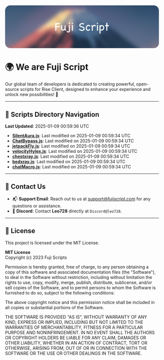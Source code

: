 ![Banner](.github/b.webp)

# 🌍 **We are Fuji Script**

Our global team of developers is dedicated to creating powerful, open-source scripts for Rise Client, designed to enhance your experience and unlock new possibilities! 🌟

---
<!-- SCRIPTS_NAVIGATION_START -->
## 📂 **Scripts Directory Navigation**

**Last Updated**: 2025-01-09 00:59:36 UTC

- **[SilentAura.js](scripts/SilentAura.js)**: Last modified on 2025-01-09 00:59:34 UTC
- **[ChatBypass.js](scripts/ChatBypass.js)**: Last modified on 2025-01-09 00:59:34 UTC
- **[jetpackFly.js](scripts/jetpackFly.js)**: Last modified on 2025-01-09 00:59:34 UTC
- **[velocityHylex.js](scripts/velocityHylex.js)**: Last modified on 2025-01-09 00:59:34 UTC
- **[chestxray.js](scripts/chestxray.js)**: Last modified on 2025-01-09 00:59:34 UTC
- **[bedxray.js](scripts/bedxray.js)**: Last modified on 2025-01-09 00:59:34 UTC
- **[chatMacro.js](scripts/chatMacro.js)**: Last modified on 2025-01-09 00:59:34 UTC

<!-- SCRIPTS_NAVIGATION_END -->

---

## 💬 **Contact Us**  
- 📬 **Support Email**: Reach out to us at [support@fujiscript.com](mailto:support@fujiscript.com) for any questions or assistance.  
- 💬 **Discord**: Contact **Leo728** directly at `Discord@leo728`.

---

## 📜 **License**

This project is licensed under the MIT License.  

**MIT License**  
Copyright (c) 2023 Fuji Scripts  

Permission is hereby granted, free of charge, to any person obtaining a copy of this software and associated documentation files (the "Software"), to deal in the Software without restriction, including without limitation the rights to use, copy, modify, merge, publish, distribute, sublicense, and/or sell copies of the Software, and to permit persons to whom the Software is furnished to do so, subject to the following conditions:  

The above copyright notice and this permission notice shall be included in all copies or substantial portions of the Software.  

THE SOFTWARE IS PROVIDED "AS IS", WITHOUT WARRANTY OF ANY KIND, EXPRESS OR IMPLIED, INCLUDING BUT NOT LIMITED TO THE WARRANTIES OF MERCHANTABILITY, FITNESS FOR A PARTICULAR PURPOSE AND NONINFRINGEMENT. IN NO EVENT SHALL THE AUTHORS OR COPYRIGHT HOLDERS BE LIABLE FOR ANY CLAIM, DAMAGES OR OTHER LIABILITY, WHETHER IN AN ACTION OF CONTRACT, TORT OR OTHERWISE, ARISING FROM, OUT OF OR IN CONNECTION WITH THE SOFTWARE OR THE USE OR OTHER DEALINGS IN THE SOFTWARE.  
